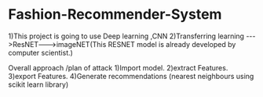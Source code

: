 # Fashion-Recommender-System

1)This project is going to use Deep learning ,CNN
2)Transferring learning --->ResNET--->imageNET(This RESNET model is already developed by computer scientist.)


Overall approach /plan of attack
1)Import model.
2)extract Features.
3)export Features.
4)Generate recommendations (nearest neighbours using scikit learn library)
